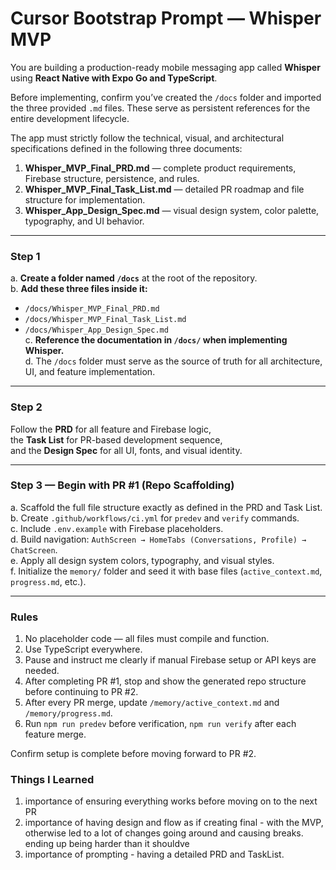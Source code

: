 # Cursor Bootstrap Prompt — Whisper MVP

You are building a production-ready mobile messaging app called **Whisper** using **React Native with Expo Go and TypeScript**.

Before implementing, confirm you’ve created the `/docs` folder and imported the three provided `.md` files. These serve as persistent references for the entire development lifecycle.

The app must strictly follow the technical, visual, and architectural specifications defined in the following three documents:

1. **Whisper_MVP_Final_PRD.md** — complete product requirements, Firebase structure, persistence, and rules.
2. **Whisper_MVP_Final_Task_List.md** — detailed PR roadmap and file structure for implementation.
3. **Whisper_App_Design_Spec.md** — visual design system, color palette, typography, and UI behavior.

---

### Step 1

a. **Create a folder named `/docs`** at the root of the repository.  
b. **Add these three files inside it:**

- `/docs/Whisper_MVP_Final_PRD.md`
- `/docs/Whisper_MVP_Final_Task_List.md`
- `/docs/Whisper_App_Design_Spec.md`  
  c. **Reference the documentation in `/docs/` when implementing Whisper.**  
  d. The `/docs` folder must serve as the source of truth for all architecture, UI, and feature implementation.

---

### Step 2

Follow the **PRD** for all feature and Firebase logic,  
the **Task List** for PR-based development sequence,  
and the **Design Spec** for all UI, fonts, and visual identity.

---

### Step 3 — Begin with PR #1 (Repo Scaffolding)

a. Scaffold the full file structure exactly as defined in the PRD and Task List.  
b. Create `.github/workflows/ci.yml` for `predev` and `verify` commands.  
c. Include `.env.example` with Firebase placeholders.  
d. Build navigation: `AuthScreen → HomeTabs (Conversations, Profile) → ChatScreen`.  
e. Apply all design system colors, typography, and visual styles.  
f. Initialize the `memory/` folder and seed it with base files (`active_context.md`, `progress.md`, etc.).

---

### Rules

1. No placeholder code — all files must compile and function.
2. Use TypeScript everywhere.
3. Pause and instruct me clearly if manual Firebase setup or API keys are needed.
4. After completing PR #1, stop and show the generated repo structure before continuing to PR #2.
5. After every PR merge, update `/memory/active_context.md` and `/memory/progress.md`.
6. Run `npm run predev` before verification, `npm run verify` after each feature merge.

Confirm setup is complete before moving forward to PR #2.

### Things I Learned

1. importance of ensuring everything works before moving on to the next PR
2. importance of having design and flow as if creating final - with the MVP, otherwise led to a lot of changes going around and causing breaks. ending up being harder than it shouldve
3. importance of prompting - having a detailed PRD and TaskList.
